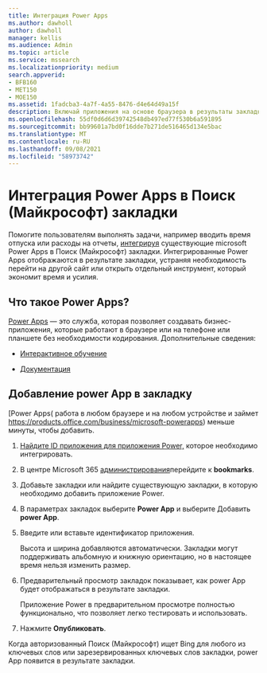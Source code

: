 ```yaml
---
title: Интеграция Power Apps
ms.author: dawholl
author: dawholl
manager: kellis
ms.audience: Admin
ms.topic: article
ms.service: mssearch
ms.localizationpriority: medium
search.appverid:
- BFB160
- MET150
- MOE150
ms.assetid: 1fadcba3-4a7f-4a55-8476-d4e64d49a15f
description: Включай приложения на основе браузера в результаты закладки для Поиск (Майкрософт)
ms.openlocfilehash: 55df0d6d6d39742548db497ed77f530b6a591895
ms.sourcegitcommit: bb99601a7bd0f16dde7b271de516465d134e5bac
ms.translationtype: MT
ms.contentlocale: ru-RU
ms.lasthandoff: 09/08/2021
ms.locfileid: "58973742"
---
```

# <a name="integrate-power-apps-in-microsoft-search-bookmarks"></a>Интеграция Power Apps в Поиск (Майкрософт) закладки
   
Помогите пользователям выполнять задачи, например вводить время отпуска или расходы на отчеты, [интегрируя](https://products.office.com/business/microsoft-powerapps) существующие microsoft Power Apps в Поиск (Майкрософт) закладки. Интегрированные Power Apps отображаются в результате закладки, устраняя необходимость перейти на другой сайт или открыть отдельный инструмент, который экономит время и усилия.
  
## <a name="what-are-power-apps"></a>Что такое Power Apps?

[Power Apps](https://products.office.com/business/microsoft-powerapps) — это служба, которая позволяет создавать бизнес-приложения, которые работают в браузере или на телефоне или планшете без необходимости кодирования. Дополнительные сведения:
  
- [Интерактивное обучение](/learn/browse/?products=powerapps)
    
- [Документация](/powerapps/)
    
## <a name="add-a-power-app-to-a-bookmark"></a>Добавление power App в закладку

[Power Apps( работа в любом браузере и на любом устройстве и займет https://products.office.com/business/microsoft-powerapps) меньше минуты, чтобы добавить.
  
1. [Найдите ID приложения для приложения Power,](/powerapps/maker/canvas-apps/get-sessionid#get-an-app-id) которое необходимо интегрировать.
    
2. В центре Microsoft 365 [администрирования](https://admin.microsoft.com)перейдите к **bookmarks**.
    
3. Добавьте закладки или найдите существующую закладки, в которую необходимо добавить приложение Power.
    
4. В параметрах закладок выберите **Power App** и выберите Добавить **power App**.
    
5. Введите или вставьте идентификатор приложения.
    
    Высота и ширина добавляются автоматически. Закладки могут поддерживать альбомную и книжную ориентацию, но в настоящее время нельзя изменить размер.
    
6. Предварительный просмотр закладок показывает, как power App будет отображаться в результате закладки.
    
    Приложение Power в предварительном просмотре полностью функционально, что позволяет легко тестировать и использовать.
    
7. Нажмите **Опубликовать**.
    
Когда авторизованный Поиск (Майкрософт) ищет [](https://Bing.com) Bing для любого из ключевых слов или зарезервированных ключевых слов закладки, power App появится в результате закладки.